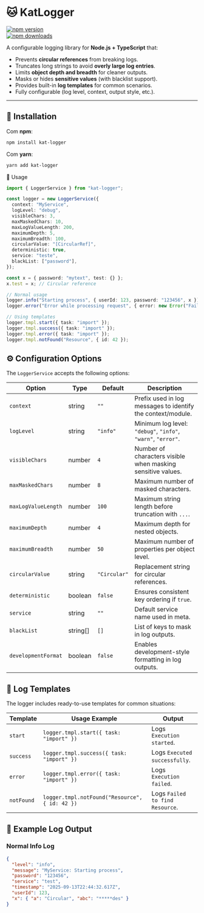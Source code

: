 # 🐱 KatLogger

[![npm version](https://img.shields.io/npm/v/kat-logger.svg?color=blue)](https://www.npmjs.com/package/kat-logger)  
[![npm downloads](https://img.shields.io/npm/dm/kat-logger.svg?color=green)](https://www.npmjs.com/package/kat-logger)

A configurable logging library for **Node.js + TypeScript** that:

- Prevents **circular references** from breaking logs.
- Truncates long strings to avoid **overly large log entries**.
- Limits **object depth and breadth** for cleaner outputs.
- Masks or hides **sensitive values** (with blacklist support).
- Provides built-in **log templates** for common scenarios.
- Fully configurable (log level, context, output style, etc.).

---

## 🚀 Installation

Com **npm**:

```bash
npm install kat-logger
```

Com **yarn**:

```bash
yarn add kat-logger
```

🔧 Usage

```ts
import { LoggerService } from "kat-logger";

const logger = new LoggerService({
  context: "MyService",
  logLevel: "debug",
  visibleChars: 3,
  maxMaskedChars: 10,
  maxLogValueLength: 200,
  maximumDepth: 5,
  maximumBreadth: 100,
  circularValue: "[CircularRef]",
  deterministic: true,
  service: "teste",
  blackList: ["password"],
});

const x = { password: "mytext", test: {} };
x.test = x; // Circular reference

// Normal usage
logger.info("Starting process", { userId: 123, password: "123456", x });
logger.error("Error while processing request", { error: new Error("Failure") });

// Using templates
logger.tmpl.start({ task: "import" });
logger.tmpl.success({ task: "import" });
logger.tmpl.error({ task: "import" });
logger.tmpl.notFound("Resource", { id: 42 });
```

## ⚙️ Configuration Options

The `LoggerService` accepts the following options:

| Option              | Type     | Default      | Description                                                  |
| ------------------- | -------- | ------------ | ------------------------------------------------------------ |
| `context`           | string   | `""`         | Prefix used in log messages to identify the context/module.  |
| `logLevel`          | string   | `"info"`     | Minimum log level: `"debug"`, `"info"`, `"warn"`, `"error"`. |
| `visibleChars`      | number   | `4`          | Number of characters visible when masking sensitive values.  |
| `maxMaskedChars`    | number   | `8`          | Maximum number of masked characters.                         |
| `maxLogValueLength` | number   | `100`        | Maximum string length before truncation with `...`.          |
| `maximumDepth`      | number   | `4`          | Maximum depth for nested objects.                            |
| `maximumBreadth`    | number   | `50`         | Maximum number of properties per object level.               |
| `circularValue`     | string   | `"Circular"` | Replacement string for circular references.                  |
| `deterministic`     | boolean  | `false`      | Ensures consistent key ordering if `true`.                   |
| `service`           | string   | `""`         | Default service name used in meta.                           |
| `blackList`         | string[] | `[]`         | List of keys to mask in log outputs.                         |
| `developmentFormat` | boolean  | `false`      | Enables development-style formatting in log outputs.         |

## 📝 Log Templates

The logger includes ready-to-use templates for common situations:

| Template   | Usage Example                                  | Output                          |
| ---------- | ---------------------------------------------- | ------------------------------- |
| `start`    | `logger.tmpl.start({ task: "import" })`        | Logs `Execution started`.       |
| `success`  | `logger.tmpl.success({ task: "import" })`      | Logs `Executed successfully`.   |
| `error`    | `logger.tmpl.error({ task: "import" })`        | Logs `Execution failed`.        |
| `notFound` | `logger.tmpl.notFound("Resource", { id: 42 })` | Logs `Failed to find Resource`. |

## 📜 Example Log Output

### Normal Info Log

```json
{
  "level": "info",
  "message": "MyService: Starting process",
  "password": "123456",
  "service": "test",
  "timestamp": "2025-09-13T22:44:32.617Z",
  "userId": 123,
  "x": { "a": "Circular", "abc": "*****des" }
}
```
